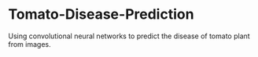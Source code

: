# Tomato-Disease-Prediction
Using convolutional neural networks to predict the disease of tomato plant from images.

